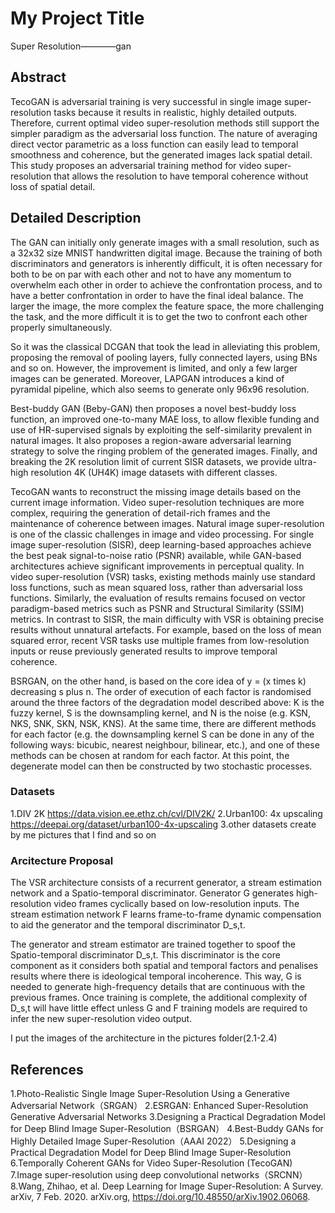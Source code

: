 # My Project Title
Super Resolution————gan

## Abstract
TecoGAN is adversarial training is very successful in single image super-resolution tasks because it results in realistic, highly detailed outputs. Therefore, current optimal video super-resolution methods still support the simpler paradigm as the adversarial loss function. The nature of averaging direct vector parametric as a loss function can easily lead to temporal smoothness and coherence, but the generated images lack spatial detail. This study proposes an adversarial training method for video super-resolution that allows the resolution to have temporal coherence without loss of spatial detail.


## Detailed Description
The GAN can initially only generate images with a small resolution, such as a 32x32 size MNIST handwritten digital image. Because the training of both discriminators and generators is inherently difficult, it is often necessary for both to be on par with each other and not to have any momentum to overwhelm each other in order to achieve the confrontation process, and to have a better confrontation in order to have the final ideal balance. The larger the image, the more complex the feature space, the more challenging the task, and the more difficult it is to get the two to confront each other properly simultaneously.

So it was the classical DCGAN that took the lead in alleviating this problem, proposing the removal of pooling layers, fully connected layers, using BNs and so on. However, the improvement is limited, and only a few larger images can be generated. Moreover, LAPGAN introduces a kind of pyramidal pipeline, which also seems to generate only 96x96 resolution.

Best-buddy GAN (Beby-GAN) then proposes a novel best-buddy loss function, an improved one-to-many MAE loss, to allow flexible funding and use of HR-supervised signals by exploiting the self-similarity prevalent in natural images. It also proposes a region-aware adversarial learning strategy to solve the ringing problem of the generated images. Finally, and breaking the 2K resolution limit of current SISR datasets, we provide ultra-high resolution 4K (UH4K) image datasets with different classes.

TecoGAN wants to reconstruct the missing image details based on the current image information. Video super-resolution techniques are more complex, requiring the generation of detail-rich frames and the maintenance of coherence between images.
Natural image super-resolution is one of the classic challenges in image and video processing. For single image super-resolution (SISR), deep learning-based approaches achieve the best peak signal-to-noise ratio (PSNR) available, while GAN-based architectures achieve significant improvements in perceptual quality.
In video super-resolution (VSR) tasks, existing methods mainly use standard loss functions, such as mean squared loss, rather than adversarial loss functions. Similarly, the evaluation of results remains focused on vector paradigm-based metrics such as PSNR and Structural Similarity (SSIM) metrics. In contrast to SISR, the main difficulty with VSR is obtaining precise results without unnatural artefacts. For example, based on the loss of mean squared error, recent VSR tasks use multiple frames from low-resolution inputs or reuse previously generated results to improve temporal coherence.

BSRGAN, on the other hand, is based on the core idea of y = (x times k) decreasing s plus n. The order of execution of each factor is randomised around the three factors of the degradation model described above: K is the fuzzy kernel, S is the downsampling kernel, and N is the noise (e.g. KSN, NKS, SNK, SKN, NSK, KNS). At the same time, there are different methods for each factor (e.g. the downsampling kernel S can be done in any of the following ways: bicubic, nearest neighbour, bilinear, etc.), and one of these methods can be chosen at random for each factor. At this point, the degenerate model can then be constructed by two stochastic processes.



### Datasets
1.DIV 2K
https://data.vision.ee.ethz.ch/cvl/DIV2K/
2.Urban100: 4x upscaling
https://deepai.org/dataset/urban100-4x-upscaling
3.other datasets create by me
pictures that I find and so on

### Arcitecture Proposal
The VSR architecture consists of a recurrent generator, a stream estimation network and a Spatio-temporal discriminator. Generator G generates high-resolution video frames cyclically based on low-resolution inputs. The stream estimation network F learns frame-to-frame dynamic compensation to aid the generator and the temporal discriminator D_s,t.

The generator and stream estimator are trained together to spoof the Spatio-temporal discriminator D_s,t. This discriminator is the core component as it considers both spatial and temporal factors and penalises results where there is ideological temporal incoherence. This way, G is needed to generate high-frequency details that are continuous with the previous frames. Once training is complete, the additional complexity of D_s,t will have little effect unless G and F training models are required to infer the new super-resolution video output.

I put the images of the architecture in the pictures folder(2.1-2.4)


## References
1.Photo-Realistic Single Image Super-Resolution Using a Generative Adversarial Network（SRGAN）
2.ESRGAN: Enhanced Super-Resolution Generative Adversarial Networks
3.Designing a Practical Degradation Model for Deep Blind Image Super-Resolution（BSRGAN）
4.Best-Buddy GANs for Highly Detailed Image Super-Resolution（AAAI 2022）
5.Designing a Practical Degradation Model for Deep Blind Image Super-Resolution
6.Temporally Coherent GANs for Video Super-Resolution (TecoGAN)
7.Image super-resolution using deep convolutional networks（SRCNN）
8.Wang, Zhihao, et al. Deep Learning for Image Super-Resolution: A Survey. arXiv, 7 Feb. 2020. arXiv.org, https://doi.org/10.48550/arXiv.1902.06068.